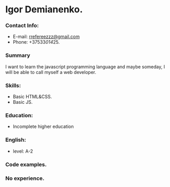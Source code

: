 # Igor Demianenko.

### Contact Info:

- E-mail: rrefereezzz@gmail.com
- Phone: +37533*014*25.

### Summary

I want to learn the javascript programming language and maybe someday, I will be able to call myself a web developer.

### Skills:

- Basic HTML&CSS.
- Basic JS.

### Education:

- Incomplete higher education

### English:

- level: A-2

### Code examples.

### No experience.
